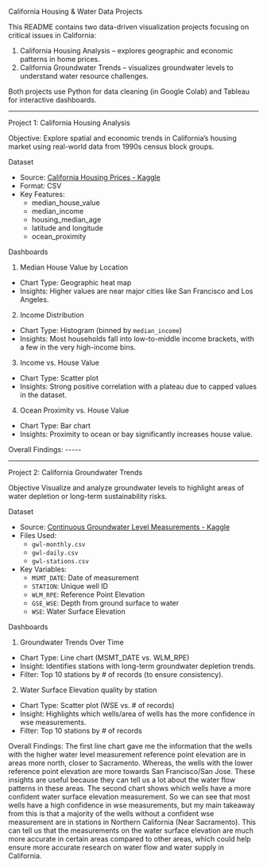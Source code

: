 California Housing & Water Data Projects

This README contains two data-driven visualization projects focusing on critical issues in California:
1. California Housing Analysis – explores geographic and economic patterns in home prices.
2. California Groundwater Trends – visualizes groundwater levels to understand water resource challenges.

Both projects use Python for data cleaning (in Google Colab) and Tableau for interactive dashboards. 

---

Project 1: California Housing Analysis

Objective:
Explore spatial and economic trends in California’s housing market using real-world data from 1990s census block groups.

Dataset
- Source: [California Housing Prices - Kaggle](https://www.kaggle.com/datasets/camnugent/california-housing-prices)
- Format: CSV
- Key Features:
  - median_house_value
  - median_income
  - housing_median_age
  - latitude and longitude
  - ocean_proximity

Dashboards

1. Median House Value by Location
- Chart Type: Geographic heat map
- Insights: Higher values are near major cities like San Francisco and Los Angeles.

2. Income Distribution
- Chart Type: Histogram (binned by `median_income`)
- Insights: Most households fall into low-to-middle income brackets, with a few in the very high-income bins.

3. Income vs. House Value
- Chart Type: Scatter plot
- Insights: Strong positive correlation with a plateau due to capped values in the dataset.

4. Ocean Proximity vs. House Value
- Chart Type: Bar chart
- Insights: Proximity to ocean or bay significantly increases house value.

Overall Findings: -----

---

Project 2: California Groundwater Trends

Objective
Visualize and analyze groundwater levels to highlight areas of water depletion or long-term sustainability risks.

Dataset
- Source: [Continuous Groundwater Level Measurements - Kaggle](https://www.kaggle.com/datasets/alifarahmandfar/continuous-groundwater-level-measurements-2023)
- Files Used:
  - `gwl-monthly.csv`
  - `gwl-daily.csv`
  - `gwl-stations.csv`
- Key Variables:
  - `MSMT_DATE`: Date of measurement
  - `STATION`: Unique well ID
  - `WLM_RPE`: Reference Point Elevation
  - `GSE_WSE`: Depth from ground surface to water
  - `WSE`: Water Surface Elevation

Dashboards

1. Groundwater Trends Over Time
- Chart Type: Line chart (MSMT_DATE vs. WLM_RPE)
- Insight: Identifies stations with long-term groundwater depletion trends.
- Filter: Top 10 stations by # of records (to ensure consistency).

2. Water Surface Elevation quality by station
- Chart Type: Scatter plot (WSE vs. # of records)
- Insight: Highlights which wells/area of wells has the more confidence in wse measurements.
- Filter: Top 10 stations by # of records


Overall  Findings: The first line chart gave me the information that the wells with the higher water level measurement reference point elevation are in areas more north, closer to Sacramento. Whereas, the wells with the lower reference point elevation are more towards San Francisco/San Jose. These insights are useful because they can tell us a lot about the water flow patterns in these areas. The second chart shows which wells have a more confident water surface elevation measurement. So we can see that most wells have a high confidence in wse measurements, but my main takeaway from this is that a majority of the wells without a confident wse measurement are in stations in Northern California (Near Sacramento). This can tell us that the measurements on the water surface elevation are much more accurate in certain areas compared to other areas, which could help ensure more accurate research on water flow and water supply in California.
